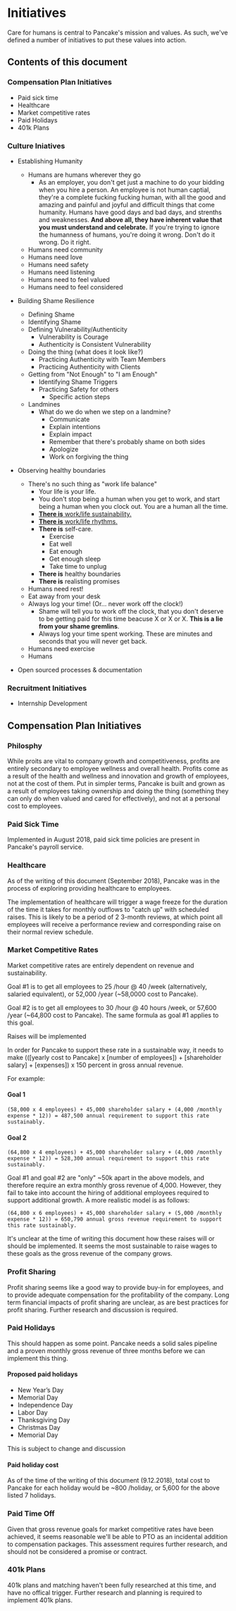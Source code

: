 # Initiatives

Care for humans is central to Pancake's mission and values. As such, we've defined a number of initiatives to put these values into action.

## Contents of this document

### Compensation Plan Initiatives
- Paid sick time
- Healthcare
- Market competitive rates
- Paid Holidays
- 401k Plans

### Culture Iniatives
- Establishing Humanity
 	- Humans are humans wherever they go
	 	- As an employer, you don't get just a machine to do your bidding when you hire a person. An employee is not human captial, they're a complete fucking fucking human, with all the good and amazing and painful and joyful and difficult things that come humanity. Humans have good days and bad days, and strenths and weaknesses. **And above all, they have inherent value that you must understand and celebrate.** If you're trying to ignore the humanness of humans, you're doing it wrong. Don't do it wrong. Do it right.
	- Humans need community
	- Humans need love
	- Humans need safety 
	- Humans need listening
	- Humans need to feel valued
	- Humans need to feel considered

- Building Shame Resilience
	- Defining Shame
	- Identifying Shame
	- Defining Vulnerability/Authenticity
		- Vulnerability is Courage
		- Authenticity is Consistent Vulnerability
	- Doing the thing (what does it look like?)
		- Practicing Authenticity with Team Members
		- Practicing Authenticity with Clients
	- Getting from "Not Enough" to "I am Enough"
		- Identifying Shame Triggers
		- Practicing Safety for others
			- Specific action steps
	- Landmines                                                                                                                                                                                                                                                                                                                                                                                                                                                                                                                                                                                                                                                                                                                                                                                                                                                                                                                                                                     
		- What do we do when we step on a landmine?
			- Communicate
			- Explain intentions
			- Explain impact
			- Remember that there's probably shame on both sides
			- Apologize
			- Work on forgiving the thing

- Observing healthy boundaries
	- There's no such thing as "work life balance"
		- Your life is your life.
		- You don't stop being a human when you get to work, and start being a human when you clock out. You are a human all the time.
		- [**There is** work/life sustainability.](https://heykatielee.com/there-is-no-such-thing-as-worklife-balance/)
		- [**There is** work/life rhythms.](https://www.forbes.com/sites/williamvanderbloemen/2017/04/17/there-is-no-such-thing-as-work-life-balance/#b03f6f439c88)
		- **There is** self-care.
			- Exercise
			- Eat well
			- Eat enough
			- Get enough sleep
			- Take time to unplug 
		- **There is** healthy boundaries
		- **There is** realisting promises
	- Humans need rest!
	- Eat away from your desk
	- Always log your time! (Or... never work off the clock!)
		- Shame will tell you to work off the clock, that you don't deserve to be getting paid for this time beacuse X or X or X. **This is a lie from your shame gremlins**.
		- Always log your time spent working. These are minutes and seconds that you will never get back.
	- Humans need exercise
	- Humans 

- Open sourced processes & documentation

### Recruitment Initiatives
- Internship Development

## Compensation Plan Initiatives

### Philosphy
While proits are vital to company growth and competitiveness, profits are entirely secondary to employee wellness and overall health. Profits come as a result of the health and wellness and innovation and growth of employees, not at the cost of them. Put in simpler terms, Pancake is built and grown as a result of employees taking ownership and doing the thing (something they can only do when valued and cared for effectively), and not at a personal cost to employees.

### Paid Sick Time

Implemented in August 2018, paid sick time policies are present in Pancake's payroll service.

### Healthcare

As of the writing of this document (September 2018), Pancake was in the process of exploring providing healthcare to employees.

The implementation of healthcare will trigger a wage freeze for the duration of the time it takes for monthly outflows to "catch up" with scheduled raises. This is likely to be a period of 2 3-month reviews, at which point all employees will receive a performance review and corresponding raise on their normal review schedule.

### Market Competitive Rates

Market competitive rates are entirely dependent on revenue and sustainability.

Goal #1 is to get all employees to 25 /hour @ 40 /week (alternatively, salaried equivalent), or 52,000 /year (~58,0000 cost to Pancake).

Goal #2 is to get all employees to 30 /hour @ 40 hours /week, or 57,600 /year (~64,800 cost to Pancake). The same formula as goal #1 applies to this goal.

Raises will be implemented 

In order for Pancake to support these rate in a sustainable way, it needs to make (([yearly cost to Pancake] x [number of employees]) + [shareholder salary] + [expenses]) x 150 percent in gross annual revenue.

For example:

#### Goal 1

```(58,000 x 4 employees) + 45,000 shareholder salary + (4,000 /monthly expense * 12)) = 487,500 annual requirement to support this rate sustainably.```

#### Goal 2

```(64,800 x 4 employees) + 45,000 shareholder salary + (4,000 /monthly expense * 12)) = 528,300 annual requirement to support this rate sustainably.```

Goal #1 and goal #2 are "only" ~50k apart in the above models, and therefore require an extra monthly gross revenue of 4,000. However, they fail to take into account the hiring of additional employees required to support additional growth. A more realistic model is as follows:

```(64,800 x 6 employees) + 45,000 shareholder salary + (5,000 /monthly expense * 12)) = 650,790 annual gross revenue requirement to support this rate sustainably.```


It's unclear at the time of writing this document how these raises will or should be implemented. It seems the most sustainable to raise wages to these goals as the gross revenue of the company grows.

### Profit Sharing

Profit sharing seems like a good way to provide buy-in for employees, and to provide adequate compensation for the profitability of the company. Long term financial impacts of profit sharing are unclear, as are best practices for 
profit sharing. Further research and discussion is required.

### Paid Holidays

This should happen as some point. Pancake needs a solid sales pipeline and a proven monthly gross revenue of three months before we can implement this thing.

#### Proposed paid holidays

- New Year’s Day
- Memorial Day
- Independence Day
- Labor Day
- Thanksgiving Day
- Christmas Day
- Memorial Day

This is subject to change and discussion

#### Paid holiday cost

As of the time of the writing of this document (9.12.2018), total cost to Pancake for each holiday would be ~800 /holiday, or 5,600 for the above listed 7 holidays.

### Paid Time Off

Given that gross revenue goals for market competitive rates have been achieved, it seems reasonable we'll be able to PTO as an incidental addition to compensation packages. This assessment requires further research, and should not be considered a promise or contract.

### 401k Plans

401k plans and matching haven't been fully researched at this time, and have no offical trigger. Further research and planning is required to implement 401k plans.